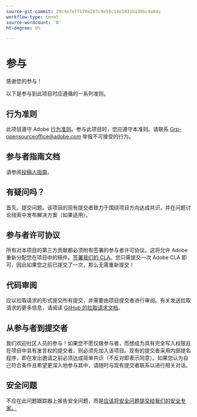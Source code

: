 ```yaml
---
source-git-commit: 20c4e7effb70e287c0e56c14e5831b139bc4a64c
workflow-type: tm+mt
source-wordcount: '0'
ht-degree: 0%

---
```

# 参与

感谢您的参与！

以下是参与到此项目时应遵循的一系列准则。

## 行为准则

此项目遵守 Adobe [行为准则](code-of-conduct.md)。参与此项目时，您应遵守本准则。请联系 [Grp-opensourceoffice@adobe.com](mailto:Grp-opensourceoffice@adobe.com) 举报不可接受的行为。

## 参与者指南文档

请参阅[投稿人指南](https://experienceleague.adobe.com/docs/contributor/contributor-guide/introduction.html?lang=zh-Hans)。

## 有疑问吗？

首先，提交问题。该项目的现有提交者致力于围绕项目方向达成共识，并在问题讨论线索中发布解决方案（如果适用）。

## 参与者许可协议

所有对本项目的第三方贡献都必须附有签署的参与者许可协议。这将允许 Adobe 重新分配您在项目中的稿件。[签署我们的 CLA](http://opensource.adobe.com/cla.html)。您只需提交一次 Adobe CLA 即可，因此如果您之前已提交了一次，那么无需重新提交！

## 代码审阅

应以拉取请求的形式提交所有提交，并需要由项目提交者进行审阅。有关发送拉取请求的更多信息，请阅读 [GitHub 的拉取请求文档](https://help.github.com/cn/github/collaborating-with-issues-and-pull-requests/about-pull-requests)。


<!--
Lastly, please follow the [pull request template](PULL_REQUEST_TEMPLATE.md) when
submitting a pull request!
-->

## 从参与者到提交者

我们欢迎社区人员的参与！如果您不愿仅做参与者，而想成为具有完全写入权限且在项目中具有发言权的提交者，则必须先加入该项目。现有的提交者采用内部提名程序，即在发出邀请之前必须达成简单共识（不反对即表示同意）。如果您认为自己符合条件且希望更深入地参与其中，请随时与现有提交者联系以进行相关对话。

## 安全问题

不应在此问题跟踪器上报告安全问题，而是[应该将安全问题提交给我们的安全专家。](https://helpx.adobe.com/cn/security/alertus.html)
